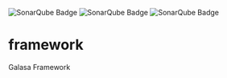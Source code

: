 ![SonarQube Badge](https://cicscit.hursley.ibm.com/sonar/api/project_badges/measure?project=eJATv3&metric=alert_status)
![SonarQube Badge](https://cicscit.hursley.ibm.com/sonar/api/project_badges/measure?project=eJATv3&metric=coverage)
![SonarQube Badge](https://cicscit.hursley.ibm.com/sonar/api/project_badges/measure?project=eJATv3&metric=code_smells)

# framework
Galasa Framework
